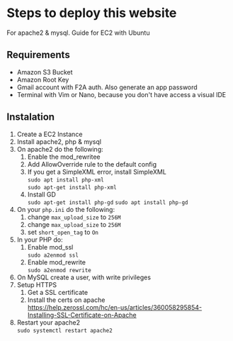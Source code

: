 # Steps to deploy this website
For apache2 & mysql. Guide for EC2 with Ubuntu

## Requirements
- Amazon S3 Bucket
- Amazon Root Key
- Gmail account with F2A auth. Also generate an app password
- Terminal with Vim or Nano, because you don't have access a visual IDE 

## Instalation
1. Create a EC2 Instance
2. Install apache2, php & mysql
3. On apache2 do the following:  
    1. Enable the mod_rewritee
    2. Add AllowOverride rule to the default config
    3. If you get a SimpleXML error, install SimpleXML   
        ```sudo apt install php-xml```   
        ```sudo apt-get install php-xml```
    4. Install GD  
    ```sudo apt-get install php-gd```
    ```sudo apt install php-gd```
4. On your `php.ini` do the following:  
    1. change `max_upload_size` to `256M`
    2. change `max_upload_size` to `256M`
    3. set `short_open_tag` to `On`
5. In your PHP do:
    1. Enable mod_ssl  
    `sudo a2enmod ssl`
    2. Enable mod_rewrite   
    `sudo a2enmod rewrite`
5. On MySQL create a user, with write privileges
6. Setup HTTPS
    1. Get a SSL certificate
    2. Install the certs on apache  
        https://help.zerossl.com/hc/en-us/articles/360058295854-Installing-SSL-Certificate-on-Apache
7. Restart your apache2  
```sudo systemctl restart apache2```